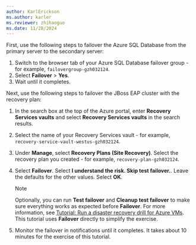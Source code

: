 ```yaml
---
author: KarlErickson
ms.author: karler
ms.reviewer: zhihaoguo
ms.date: 11/28/2024
---
```


First, use the following steps to failover the Azure SQL Database from the primary server to the secondary server:

1. Switch to the browser tab of your Azure SQL Database failover group - for example, `failovergroup-gzh032124`.
1. Select **Failover** > **Yes**.
1. Wait until it completes.

Next, use the following steps to failover the JBoss EAP cluster with the recovery plan:

1. In the search box at the top of the Azure portal, enter **Recovery Services vaults** and select **Recovery Services vaults** in the search results.

1. Select the name of your Recovery Services vault - for example, `recovery-service-vault-westus-gzh032124`.

1. Under **Manage**, select **Recovery Plans (Site Recovery)**. Select the recovery plan you created - for example, `recovery-plan-gzh032124`.

1. Select **Failover**. Select **I understand the risk. Skip test failover.**. Leave the defaults for the other values. Select **OK**.

   > [!NOTE]
   > Optionally, you can run **Test failover** and **Cleanup test failover** to make sure everything works as expected before **Failover**. For more information, see [Tutorial: Run a disaster recovery drill for Azure VMs](/azure/site-recovery/azure-to-azure-tutorial-dr-drill). This tutorial uses **Failover** directly to simplify the exercise.

1. Monitor the failover in notifications until it completes. It takes about 10 minutes for the exercise of this tutorial.
